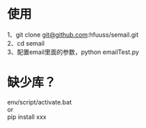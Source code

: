 # 使用
1、git clone git@github.com:hfuuss/semail.git   
2、cd semail     
3、配置email里面的参数，python emailTest.py     
# 缺少库？
env/script/activate.bat       
or     
pip install xxx